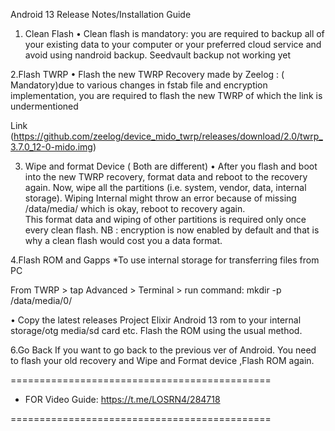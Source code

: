 Android 13 Release Notes/Installation Guide

1. Clean Flash 
• Clean flash is mandatory: you are required to backup all of your existing data to your computer or your preferred cloud service and avoid using nandroid backup.
Seedvault backup not working yet

2.Flash TWRP
• Flash the new TWRP Recovery made by Zeelog : ( Mandatory)due to various changes in fstab file and encryption implementation, you are required to flash the new TWRP of which the link is undermentioned 

Link (https://github.com/zeelog/device_mido_twrp/releases/download/2.0/twrp_3.7.0_12-0-mido.img) 

3. Wipe and format Device ( Both are different)
• After you flash and boot into the new TWRP recovery, format data and reboot to the recovery again. 
Now, wipe all the partitions (i.e. system, vendor, data, internal storage). Wiping Internal might throw an error because of missing /data/media/ which is okay, reboot to recovery again.  
This format data and wiping of other partitions is required only once every clean flash.
NB : encryption is now enabled by default and that is why a clean flash would cost you a data format.

4.Flash ROM and Gapps
*To use internal storage for transferring files from PC 

From TWRP > tap Advanced > Terminal > run command:
mkdir -p /data/media/0/

• Copy the latest releases Project Elixir Android 13 rom to your internal storage/otg media/sd card etc. 
Flash the ROM using the usual method.

6.Go Back 
If you want to go back to the previous ver of Android. 
You need to flash your old recovery and Wipe and Format device ,Flash ROM again.

=============================================

* FOR Video Guide: https://t.me/LOSRN4/284718

=============================================
